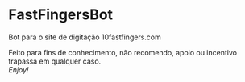 # FastFingersBot
Bot para o site de digitação 10fastfingers.com <br>

Feito para fins de conhecimento, não recomendo, apoio ou incentivo trapassa em qualquer caso.<br>
<i>Enjoy!</i>
